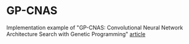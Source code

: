 # GP-CNAS
Implementation example of "GP-CNAS: Convolutional Neural Network Architecture Search with Genetic Programming" [article](https://arxiv.org/ftp/arxiv/papers/1812/1812.07611.pdf)
